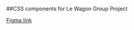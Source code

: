 ##CSS components for Le Wagon Group Project

[Figma link](https://www.figma.com/file/RZXqtOKMdZJzBGRwIwEGpZqX/Trello-Awesome?node-id=10%3A3)
